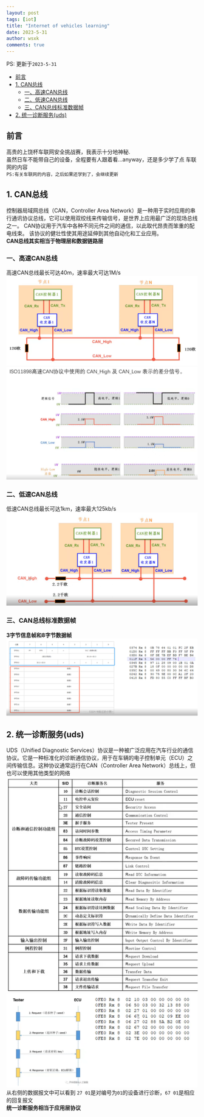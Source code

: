 ```yaml
---
layout: post
tags: [iot]
title: "Internet of vehicles learning"
date: 2023-5-31
author: wsxk
comments: true
---
```


PS: 更新于`2023-5-31`<br>

- [前言](#前言)
- [1. CAN总线](#1-can总线)
  - [一、高速CAN总线](#一高速can总线)
  - [二、低速CAN总线](#二低速can总线)
  - [三、CAN总线标准数据帧](#三can总线标准数据帧)
- [2. 统一诊断服务(uds)](#2-统一诊断服务uds)


## 前言<br>
高贵的上饶杯车联网安全挑战赛，我表示十分地神秘.<br>
虽然日车不能带自己的设备，全程要有人跟着看...anyway，还是多少学了点 车联网的内容<br>
`PS:有关车联网的内容，之后如果还学到了，会继续更新`<br>

## 1. CAN总线<br>
控制器局域网总线（CAN，Controller Area Network）是一种用于实时应用的串行通讯协议总线，它可以使用双绞线来传输信号，是世界上应用最广泛的现场总线之一。 CAN协议用于汽车中各种不同元件之间的通信，以此取代昂贵而笨重的配电线束。 该协议的健壮性使其用途延伸到其他自动化和工业应用。<br>
**CAN总线其实相当于物理层和数据链路层**<br>
### 一、高速CAN总线<br>
高速CAN总线最长可达40m，速率最大可达1M/s<br>
![](https://raw.githubusercontent.com/wsxk/wsxk_pictures/main/2023-4-27-vscode_cmake/20230602112037.png)<br>
![](https://raw.githubusercontent.com/wsxk/wsxk_pictures/main/2023-4-27-vscode_cmake/20230602112354.png)

### 二、低速CAN总线<br>
低速CAN总线最长可达1km，速率最大125kb/s<br>
![](https://raw.githubusercontent.com/wsxk/wsxk_pictures/main/2023-4-27-vscode_cmake/20230602112207.png)

### 三、CAN总线标准数据帧<br>
**3字节信息帧和8字节数据帧**<br>
![](https://raw.githubusercontent.com/wsxk/wsxk_pictures/main/2023-4-27-vscode_cmake/20230602112516.png)

## 2. 统一诊断服务(uds)<br>
UDS（Unified Diagnostic Services）协议是一种被广泛应用在汽车行业的通信协议。它是一种标准化的诊断通信协议，用于在车辆的电子控制单元（ECU）之间传输信息。这种协议通常运行在CAN（Controller Area Network）总线上，但也可以使用其他类型的网络<br>
![](https://raw.githubusercontent.com/wsxk/wsxk_pictures/main/2023-4-27-vscode_cmake/20230602112748.png)<br>
![](https://raw.githubusercontent.com/wsxk/wsxk_pictures/main/2023-4-27-vscode_cmake/20230602112946.png)
从右侧的数据报文中可以看到 `27 01`是对编号为`01`的设备进行诊断，`67 01`是相应的回复报文<br>
**统一诊断服务相当于应用层协议**<br>